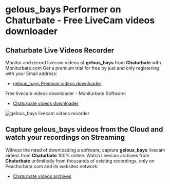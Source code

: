 # gelous_bays Performer on Chaturbate - Free LiveCam videos downloader

## Chaturbate Live Videos Recorder

Monitor and record livecam videos of **gelous_bays** from **Chaturbate** with Moniturbate.com
Get a premium trial for free by just and only registering with your Email address:
* [gelous_bays Premium videos downloader](https://moniturbate.com/request-demo-licence-key.html)

Free livecam videos downloader - Moniturbate Software:
* [Chaturbate videos downloader](https://moniturbate.com/moniturbate-download-software.html)

![gelous_bays livecam videos recorder](https://peachurnet.com/templates/moniturbate-software.png)


## Capture gelous_bays videos from the Cloud and watch your recordings on Streaming

Without the need of downloading a software, capture **gelous_bays** livecam videos from **Chaturbate** 100% online.
Watch Livecam archives from **Chaturbate** unlimitedly from thousands of existing recordings, only on Peachurbate.com and its websites network:
* [Chaturbate videos archives](https://peachurnet.com/)